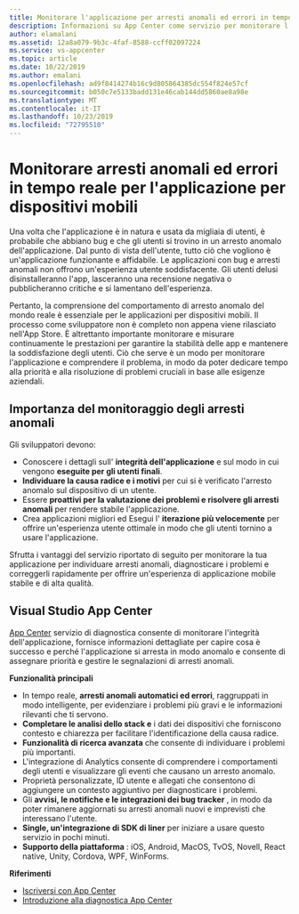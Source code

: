 ```yaml
---
title: Monitorare l'applicazione per arresti anomali ed errori in tempo reale con Visual Studio App Center
description: Informazioni su App Center come servizio per monitorare l'applicazione per dispositivi mobili per arresti anomali ed errori.
author: elamalani
ms.assetid: 12a8a079-9b3c-4faf-8588-ccff02097224
ms.service: vs-appcenter
ms.topic: article
ms.date: 10/22/2019
ms.author: emalani
ms.openlocfilehash: ad9f8414274b16c9d805864385dc554f824e57cf
ms.sourcegitcommit: b050c7e5133badd131e46cab144dd5860ae8a98e
ms.translationtype: MT
ms.contentlocale: it-IT
ms.lasthandoff: 10/23/2019
ms.locfileid: "72795510"
---
```

# <a name="monitor-crashes-and-errors-in-real-time-for-your-mobile-application"></a>Monitorare arresti anomali ed errori in tempo reale per l'applicazione per dispositivi mobili
Una volta che l'applicazione è in natura e usata da migliaia di utenti, è probabile che abbiano bug e che gli utenti si trovino in un arresto anomalo dell'applicazione. Dal punto di vista dell'utente, tutto ciò che vogliono è un'applicazione funzionante e affidabile. Le applicazioni con bug e arresti anomali non offrono un'esperienza utente soddisfacente. Gli utenti delusi disinstalleranno l'app, lasceranno una recensione negativa o pubblicheranno critiche e si lamentano dell'esperienza.

Pertanto, la comprensione del comportamento di arresto anomalo del mondo reale è essenziale per le applicazioni per dispositivi mobili. Il processo come sviluppatore non è completo non appena viene rilasciato nell'App Store. È altrettanto importante monitorare e misurare continuamente le prestazioni per garantire la stabilità delle app e mantenere la soddisfazione degli utenti. Ciò che serve è un modo per monitorare l'applicazione e comprendere il problema, in modo da poter dedicare tempo alla priorità e alla risoluzione di problemi cruciali in base alle esigenze aziendali.

## <a name="importance-of-crashes-monitoring"></a>Importanza del monitoraggio degli arresti anomali
Gli sviluppatori devono:
- Conoscere i dettagli sull' **integrità dell'applicazione** e sul modo in cui vengono **eseguite per gli utenti finali**.
- **Individuare la causa radice e i motivi** per cui si è verificato l'arresto anomalo sul dispositivo di un utente.
- Essere **proattivi per la valutazione dei problemi e risolvere gli arresti anomali** per rendere stabile l'applicazione.
- Crea applicazioni migliori ed Esegui l' **iterazione più velocemente** per offrire un'esperienza utente ottimale in modo che gli utenti tornino a usare l'applicazione.

Sfrutta i vantaggi del servizio riportato di seguito per monitorare la tua applicazione per individuare arresti anomali, diagnosticare i problemi e correggerli rapidamente per offrire un'esperienza di applicazione mobile stabile e di alta qualità.

## <a name="visual-studio-app-center"></a>Visual Studio App Center
[App Center](/appcenter/diagnostics/) servizio di diagnostica consente di monitorare l'integrità dell'applicazione, fornisce informazioni dettagliate per capire cosa è successo e perché l'applicazione si arresta in modo anomalo e consente di assegnare priorità e gestire le segnalazioni di arresti anomali.

**Funzionalità principali**
- In tempo reale, **arresti anomali automatici ed errori**, raggruppati in modo intelligente, per evidenziare i problemi più gravi e le informazioni rilevanti che ti servono.
- **Completare le analisi dello stack e** i dati dei dispositivi che forniscono contesto e chiarezza per facilitare l'identificazione della causa radice.
- **Funzionalità di ricerca avanzata** che consente di individuare i problemi più importanti.
- L'integrazione di Analytics consente di comprendere i comportamenti degli utenti e visualizzare gli eventi che causano un arresto anomalo.
- Proprietà personalizzate, ID utente e allegati che consentono di aggiungere un contesto aggiuntivo per diagnosticare i problemi.
- Gli **avvisi, le notifiche e le integrazioni dei bug tracker** , in modo da poter rimanere aggiornati su arresti anomali nuovi e imprevisti che interessano l'utente.
- **Single, un'integrazione di SDK di liner** per iniziare a usare questo servizio in pochi minuti.
- **Supporto della piattaforma** : iOS, Android, MacOS, TvOS, Novell, React native, Unity, Cordova, WPF, WinForms.

**Riferimenti**
- [Iscriversi con App Center](https://appcenter.ms/signup?utm_source=Mobile%20Development%20Docs&utm_medium=Azure&utm_campaign=New%20azure%20docs)
- [Introduzione alla diagnostica App Center](/appcenter/diagnostics/)